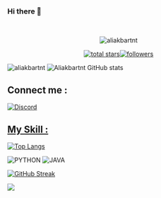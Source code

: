 ### Hi there 👋
</p><br>



 <p align='center'><img src="https://komarev.com/ghpvc/?username=aliakbartnt&label=Total%20Profile%20Visitor&color=071A2C&style=for-the-badge" alt="aliakbartnt" /><br>
<p align='center'><a href="https://github.com/aliakbartnt?tab=repositories&sort=stargazers"><img alt="total stars" title="Total stars on GitHub" src="https://custom-icon-badges.demolab.com/github/stars/aliakbartnt?color=B8B92B&style=for-the-badge&labelColor=959532&logo=star"/></a><a href="https://github.com/aliakbartnt"><img alt="followers" title="Follow me on Github" src="https://img.shields.io/github/followers/aliakbartnt?color=236ad3&style=for-the-badge&logo=github&label=Follow"/></a><br>

![aliakbartnt](https://api.githubtrends.io/user/svg/aliakbartnt/langs?time_range=one_year&use_percent=True&compact=True&theme=dark)
![Aliakbartnt GitHub stats](https://github-readme-stats.vercel.app/api?username=aliakbartnt&theme=dark&show_icons=true)

## Connect me : 
<a href="https://discord.gg/rjvfVD9TWD"><img alt="Discord" title="Discord" src="https://img.shields.io/badge/-Discord-7289DA?style=for-the-badge&logo=discord&logoColor=white"/>


## My Skill :

[![Top Langs](https://github-readme-stats.vercel.app/api/top-langs/?username=aliakbartnt
)](https://github.com/aliakbartnt/github-readme-stats)

![PYTHON](https://img.shields.io/badge/PYTHON-E34F26?logo=PYTHON&logoColor=white&style=for-the-badge)
![JAVA](https://img.shields.io/badge/JAVA-E34F26?logo=JAVA&logoColor=white&style=for-the-badge)

[![GitHub Streak](http://github-readme-streak-stats.herokuapp.com?user=aliakbartnt&theme=dark&hide_border=true)](https://git.io/streak-stats)

<a href="https://github.com/aliakbartnt/github-profile-views-counter">
    <img src="https://komarev.com/ghpvc/?username=aliakbartnt">
</a>
